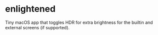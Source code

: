 # enlightened
Tiny macOS app that toggles HDR for extra brightness for the builtin and external screens (if supported).
